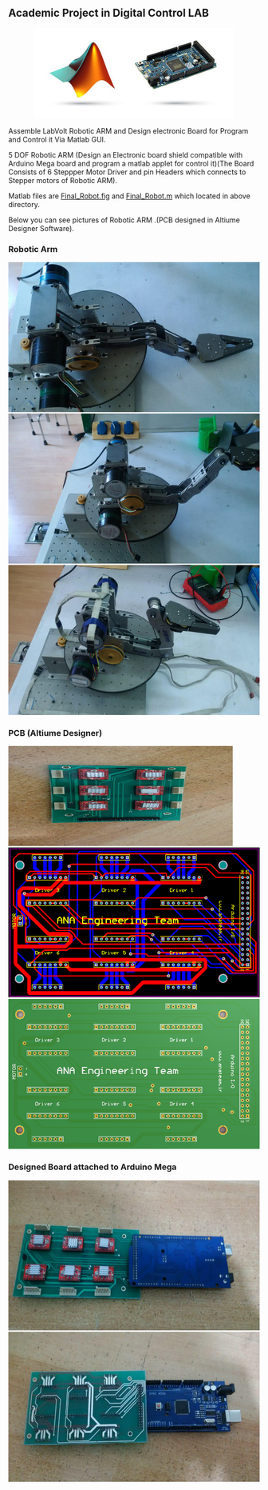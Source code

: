 ## Academic Project in Digital Control LAB
<p align="center">
  <img width="400" height="180" src="https://github.com/ahmadkh1995/5-DOF-LabVolt-Robotic-Arm/blob/master/Matlab_Arduino.jpg">
</p>
Assemble LabVolt Robotic ARM and Design electronic Board for Program and Control it Via Matlab GUI.
 

5 DOF Robotic ARM (Design an Electronic board shield compatible with Arduino Mega board and program a matlab applet for control it)(The Board Consists of 6 Steppper Motor Driver and pin Headers which connects to Stepper motors of Robotic ARM).
 

 Matlab files are [Final_Robot.fig](https://github.com/ahmadkh1995/5-DOF-LabVolt-Robotic-Arm/blob/master/Final_Robot.fig) and [Final_Robot.m](https://github.com/ahmadkh1995/5-DOF-LabVolt-Robotic-Arm/blob/master/Final_Robot.m) which located in above directory.


 Below you can see pictures of Robotic ARM .(PCB designed in Altiume Designer Software).

### Robotic Arm

  <img width="600" height="300" src="https://github.com/ahmadkh1995/5-DOF-LabVolt-Robotic-Arm/blob/master/Robot_2.jpg">
  <img width="600" height="300" src="https://github.com/ahmadkh1995/5-DOF-LabVolt-Robotic-Arm/blob/master/Robot_3.jpg">
  <img width="600" height="300" src="https://github.com/ahmadkh1995/5-DOF-LabVolt-Robotic-Arm/blob/master/Robot.jpg">

### PCB (Altiume Designer)
  <img width="450" height="200" src="https://github.com/ahmadkh1995/5-DOF-LabVolt-Robotic-Arm/blob/master/PCB_1.jpg">

  <img width="600" height="300" src="https://github.com/ahmadkh1995/5-DOF-LabVolt-Robotic-Arm/blob/master/PCB.PNG">
  <img width="600" height="300" src="https://github.com/ahmadkh1995/5-DOF-LabVolt-Robotic-Arm/blob/master/PCB_3D.PNG">

### Designed Board attached to Arduino Mega
  <img width="600" height="300" src="https://github.com/ahmadkh1995/5-DOF-LabVolt-Robotic-Arm/blob/master/PCB_2.jpg">
  <img width="600" height="300" src="https://github.com/ahmadkh1995/5-DOF-LabVolt-Robotic-Arm/blob/master/PCB_3.jpg">


